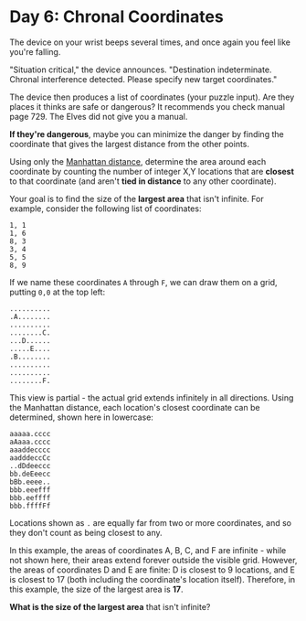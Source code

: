 # Day 6: Chronal Coordinates

The device on your wrist beeps several times, and once again you feel like
you're falling.

"Situation critical," the device announces. "Destination indeterminate. Chronal
interference detected. Please specify new target coordinates."

The device then produces a list of coordinates (your puzzle input). Are they
places it thinks are safe or dangerous? It recommends you check manual page 729.
The Elves did not give you a manual.

__If they're dangerous__, maybe you can minimize the danger by finding the
coordinate that gives the largest distance from the other points.

Using only the
[Manhattan distance](https://en.wikipedia.org/wiki/Taxicab_geometry), determine
the area around each coordinate by counting the number of integer X,Y locations
that are __closest__ to that coordinate (and aren't __tied in distance__ to any
other coordinate).

Your goal is to find the size of the __largest area__ that isn't infinite. For
example, consider the following list of coordinates:

    1, 1
    1, 6
    8, 3
    3, 4
    5, 5
    8, 9

If we name these coordinates `A` through `F`, we can draw them on a grid,
putting `0,0` at the top left:

    ..........
    .A........
    ..........
    ........C.
    ...D......
    .....E....
    .B........
    ..........
    ..........
    ........F.

This view is partial - the actual grid extends infinitely in all directions.
Using the Manhattan distance, each location's closest coordinate can be
determined, shown here in lowercase:

    aaaaa.cccc
    aAaaa.cccc
    aaaddecccc
    aadddeccCc
    ..dDdeeccc
    bb.deEeecc
    bBb.eeee..
    bbb.eeefff
    bbb.eeffff
    bbb.ffffFf

Locations shown as `.` are equally far from two or more coordinates, and so they
don't count as being closest to any.

In this example, the areas of coordinates A, B, C, and F are infinite - while
not shown here, their areas extend forever outside the visible grid. However,
the areas of coordinates D and E are finite: D is closest to 9 locations, and E
is closest to 17 (both including the coordinate's location itself). Therefore,
in this example, the size of the largest area is __17__.

__What is the size of the largest area__ that isn't infinite?
